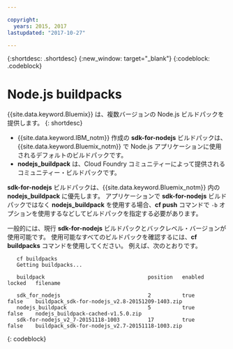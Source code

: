 ```yaml
---

copyright:
  years: 2015, 2017
lastupdated: "2017-10-27"

---
```


{:shortdesc: .shortdesc}
{:new_window: target="_blank"}
{:codeblock: .codeblock}

# Node.js buildpacks

{{site.data.keyword.Bluemix}} は、複数バージョンの Node.js ビルドパックを提供します。
{: shortdesc}

* {{site.data.keyword.IBM_notm}} 作成の **sdk-for-nodejs** ビルドパックは、{{site.data.keyword.Bluemix_notm}} で Node.js アプリケーションに使用されるデフォルトのビルドパックです。
* **nodejs_buildpack** は、Cloud Foundry コミュニティーによって提供されるコミュニティー・ビルドパックです。

**sdk-for-nodejs** ビルドパックは、{{site.data.keyword.Bluemix_notm}} 内の **nodejs_buildpack** に優先します。 アプリケーションで **sdk-for-nodejs** ビルドパックではなく **nodejs_buildpack** を使用する場合、**cf push** コマンドで `-b` オプションを使用するなどしてビルドパックを指定する必要があります。

一般的には、現行 **sdk-for-nodejs** ビルドパックとバックレベル・バージョンが使用可能です。  使用可能なすべてのビルドパックを確認するには、**cf buildpacks** コマンドを使用してください。  例えば、次のとおりです。

```
   cf buildpacks
   Getting buildpacks...

   buildpack                                 position   enabled   locked   filename   

   sdk_for_nodejs                            2          true      false    buildpack_sdk-for-nodejs_v2.8-20151209-1403.zip   
   nodejs_buildpack                          5          true      false    nodejs_buildpack-cached-v1.5.0.zip   
   sdk-for-nodejs_v2_7-20151118-1003         17         true      false    buildpack_sdk-for-nodejs_v2.7-20151118-1003.zip
```
{: codeblock}

